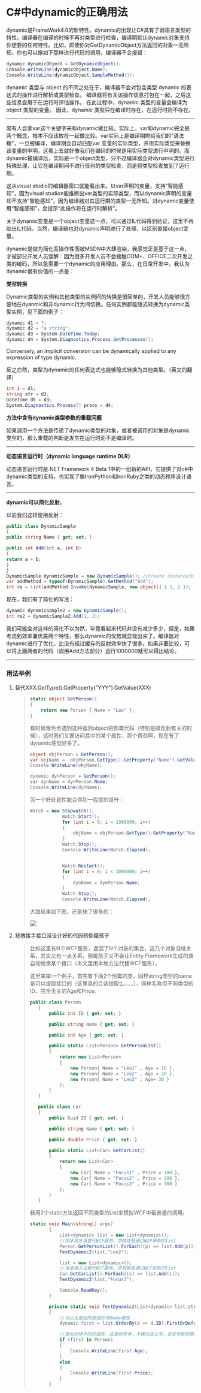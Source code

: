 # C#中dynamic的正确用法

dynamic是FrameWork4.0的新特性。dynamic的出现让C#具有了弱语言类型的特性。编译器在编译的时候不再对类型进行检查，编译期默认dynamic对象支持你想要的任何特性。比如，即使你对GetDynamicObject方法返回的对象一无所知，你也可以像如下那样进行代码的调用，编译器不会报错：

```c#
dynamic dynamicObject = GetDynamicObject();
Console.WriteLine(dynamicObject.Name);
Console.WriteLine(dynamicObject.SampleMethod());
```
dynamic 类型与 object 的不同之处在于，编译器不会对包含类型 dynamic 的表达式的操作进行解析或类型检查。 编译器将有关该操作信息打包在一起，之后这些信息会用于在运行时评估操作。 在此过程中，dynamic 类型的变量会编译为 object 类型的变量。 因此，dynamic 类型只在编译时存在，在运行时则不存在。

---

常有人会拿var这个关键字来和dynamic做比较。实际上，var和dynamic完全是两个概念，根本不应该放在一起做比较。var实际上是编译期抛给我们的“语法糖”，一旦被编译，编译期会自动匹配var 变量的实际类型，并用实际类型来替换该变量的申明，这看上去就好像我们在编码的时候是用实际类型进行申明的。而dynamic被编译后，实际是一个object类型，只不过编译器会对dynamic类型进行特殊处理，让它在编译期间不进行任何的类型检查，而是将类型检查放到了运行期。

这从visual studio的编辑器窗口就能看出来。以var声明的变量，支持“智能感知”，因为visual studion能推断出var类型的实际类型，而以dynamic声明的变量却不支持“智能感知”，因为编译器对其运行期的类型一无所知。对dynamic变量使用“智能感知”，会提示“此操作将在运行时解析”。

关于dynamic变量是一个object变量这一点，可以通过IL代码得到验证，这里不再贴出IL代码。当然，编译器也对dynamic声明进行了处理，以区别直接object变量。

dynamic是做为简化互操作性而被MSDN中大肆渲染，我感觉正是基于这一点，才被部分开发人员误解：因为很多开发人员不会接触COM+、OFFICE二次开发之类的编码，所以急需要一个dynamic的应用理由。那么，在日常开发中，我认为dynamic很有价值的一点是：

**类型转换**

Dynamic类型的实例和其他类型的实例间的转换是很简单的，开发人员能够很方便地在dyanmic和非dynamic行为间切换。任何实例都能隐式转换为dynamic类型实例，见下面的例子：

```c#
dynamic d1 = 7;
dynamic d2 = "a string";
dynamic d3 = System.DateTime.Today;
dynamic d4 = System.Diagnostics.Process.GetProcesses();
```

Conversely, an implicit conversion can be dynamically applied to any expression of type dynamic.

反之亦然，类型为dynamic的任何表达式也能够隐式转换为其他类型。（英文的翻译）

```c#
int i = d1;
string str = d2;
DateTime dt = d3;
System.Diagnostics.Process[] procs = d4;
```

**方法中含有dynamic类型参数的重载问题**

如果调用一个方法是传递了dynamic类型的对象，或者被调用的对象是dynamic类型的，那么重载的判断是发生在运行时而不是编译时。

-----------

**动态语言运行时（dynamic language runtime DLR）**

动态语言运行时是.NET Framework 4 Beta 1中的一组新的API，它提供了对c#中dynamic类型的支持，也实现了像IronPython和IronRuby之类的动态程序设计语言。

-----

**dynamic可以简化反射**。

以前我们这样使用反射：

```c#
public class DynamicSample
{
public string Name { get; set; }

public int Add(int a, int b)
{
return a + b;
}
}
DynamicSample dynamicSample = new DynamicSample(); //create instance为了简化演示，我没有使用反射
var addMethod = typeof(DynamicSample).GetMethod("Add");
int re = (int)addMethod.Invoke(dynamicSample, new object[] { 1, 2 });
```

现在，我们有了简化的写法：

```c#
dynamic dynamicSample2 = new DynamicSample();
int re2 = dynamicSample2.Add(1, 2);
```

我们可能会对这样的简化不以为然，毕竟看起来代码并没有减少多少，但是，如果考虑到效率兼优美两个特性，那么dynamic的优势就显现出来了。编译器对dynamic进行了优化，比没有经过缓存的反射效率快了很多。如果非要比较，可以将上面两者的代码（调用Add方法部分）运行1000000就可以得出结论。

-----

### 用法举例

1. 替代XXX.GetType().GetProperty("YYY").GetValue(XXX)

   > ```c#
   > static object GetPerson()
   > {
   >     return new Person { Name = "Leo" };
   > } 
   > ```
   >
   > 有时候难免会遇到这种返回object的倒霉代码（特别是跟反射有关的时候），这时我们又要访问其中的某个属性，那个费劲啊，现在有了dynamic感觉好多了。
   >
   > ```c#
   > object objPerson = GetPerson();
   > var objName =  objPerson.GetType().GetProperty("Name").GetValue(objPerson);
   > Console.WriteLine(objName);
   > 
   > dynamic dynPerson = GetPerson();
   > var dynName = dynPerson.Name;
   > Console.WriteLine(dynName);
   > ```
   >
   > 另一个好处是性能会得到一程度的提升：
   >
   > ```c#
   > Watch = new Stopwatch();
   >             Watch.Start();
   >             for (int i = 0; i < 1000000; i++)
   >             {
   >                 objName = objPerson.GetType().GetProperty("Name").GetValue(objPerson);
   >             }
   >             Watch.Stop();
   >             Console.WriteLine(Watch.Elapsed);
   > 
   > 
   >             Watch.Restart();
   >             for (int i = 0; i < 1000000; i++)
   >             {
   >                 dynName = dynPerson.Name;
   >             }
   >             Watch.Stop();
   >             Console.WriteLine(Watch.Elapsed);
   > ```
   >
   > 大致结果如下图，还是快了很多的：
   >
   > ![](../img/12.png)
   
2. 拯救接手接口没设计好的代码的倒霉孩子

   >比如这里有N个WCF服务，返回了N个对象的集合，这几个对象没啥关系，其实又有一点关系，倒霉孩子又不会让Entity Framework生成的类自动继承某个接口（本文里用本地方法代替WCF服务）。
   >
   >​    这里来举一个例子，首先有下面2个倒霉的类，同样string类型的name是可以提取接口的（这里真的合适提取么……），同样名称但不同类型的ID，完全无关的Age和Price。
   >
   >```c#
   >public class Person
   >    {
   >        public int ID { get; set; }
   >
   >        public string Name { get; set; }
   >
   >        public int Age { get; set; }
   >
   >        public static List<Person> GetPersonList()
   >        {
   >            return new List<Person>
   >            {
   >                new Person{ Name = "Leo1" , Age = 10 },
   >                new Person{ Name = "Leo2" , Age = 20 },
   >                new Person{ Name = "Leo3" , Age= 30 }
   >            };
   >        }
   >    }
   >
   >    public class Car
   >    {
   >        public Guid ID { get; set; }
   >
   >        public string Name { get; set; }
   >
   >        public double Price { get; set; }
   >
   >        public static List<Car> GetCarList()
   >        {
   >            return new List<Car>
   >            {
   >                new Car{ Name = "Focus1" , Price = 100 },
   >                new Car{ Name = "Focus2" , Price = 200 },
   >                new Car{ Name = "Focus3" , Price = 300 }
   >            };
   >        }
   >    }
   >```
   >
   > 我用2个static方法返回不同类型的List<T>来模拟WCF中最普通的调用。
   >
   >```c#
   >static void Main(string[] args)
   >        {
   >            List<dynamic> list = new List<dynamic>();
   >            //用本地方法替代WCF服务，您假装是通过WCF获取的list
   >            Person.GetPersonList().ForEach((p) => list.Add(p));
   >            TestDynamic2(list,"Leo2");
   >
   >            list = new List<dynamic>();
   >            //用本地方法替代WCF服务，您假装是通过WCF获取的list
   >            Car.GetCarList().ForEach((c) => list.Add(c));
   >            TestDynamic2(list,"Focus3");
   >
   >            Console.ReadKey();
   >        }
   >
   >        private static void TestDynamic2(List<dynamic> list,string name)
   >        {
   >            //可以无差别的使用ID和Name属性
   >            dynamic first = list.OrderBy(d => d.ID).FirstOrDefault(d => d.Name.Contains(name));
   >
   >            //差别对待不同的属性，这里供参考，不建议这么写，这会导致依赖具体的类型
   >            if (first is Person)
   >            {
   >                Console.WriteLine(first.Age);
   >            }
   >            else
   >            {
   >                Console.WriteLine(first.Price);
   >            }
   >        }
   >```
   >
   >

